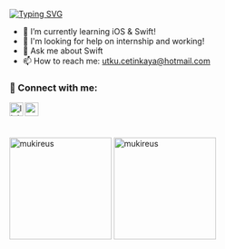 
<a href="https://git.io/typing-svg"><img src="https://readme-typing-svg.herokuapp.com?font=Fira+Code&pause=1000&color=036F9FB1&background=FF191900&vCenter=true&width=435&lines=Hi+there+%F0%9F%91%8B;It's+Utku+%C3%87etinkaya;Welcome+to+my+GitHub+Profile..." alt="Typing SVG" /></a>

- 🌱 I’m currently learning iOS & Swift!
- 🤔 I'm looking for help on internship and working!
- 💬 Ask me about Swift
- 📫 How to reach me: utku.cetinkaya@hotmail.com

### 📩 Connect with me:

[<img align="left" alt="linkedin | LinkedIn" width="24px" src="https://raw.githubusercontent.com/peterthehan/peterthehan/master/assets/linkedin.svg" />][linkedin]
[<img align="left" height="24" width="24" src="https://cdn.jsdelivr.net/npm/simple-icons@v4/icons/gmail.svg" />][gmail]

<br />

[linkedin]: https://www.linkedin.com/in/utku-%C3%A7etinkaya-671980195/
[gmail]: utku.cetinkaya@hotmail.com
<br />

<img height="180em" align="center" src="https://github-readme-stats.vercel.app/api?username=utkucetinkaya&show_icons=true&locale=en&theme=algolia&include_all_commits=true&count_private=true" alt="mukireus"/>
  <img height="180em" align="center" src="https://github-readme-stats.vercel.app/api/top-langs?username=utkucetinkaya&show_icons=true&locale=en&layout=compact&langs_count=8&theme=algolia" alt="mukireus"/>
